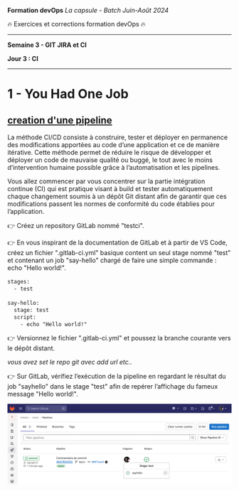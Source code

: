 **Formation devOps**
_La capsule - Batch Juin-Août 2024_

:fire: Exercices et corrections formation devOps :fire:

---

**Semaine 3 - GIT JIRA et CI**

**Jour 3 : CI**

---

# 1 - You Had One Job

## <ins> creation d'une pipeline </ins>

La méthode CI/CD  consiste à construire, tester et déployer en permanence des modifications apportées au code d’une application et ce de manière itérative.
Cette méthode permet de réduire le risque de développer et déployer un code de mauvaise qualité ou buggé, le tout avec le moins d’intervention humaine possible grâce à l’automatisation et les pipelines.

Vous allez commencer par vous concentrer sur la partie intégration continue (CI) qui est pratique visant à build et tester automatiquement chaque changement soumis à un dépôt Git distant afin de garantir que ces modifications passent les normes de conformité du code établies pour l’application.

👉 Créez un repository GitLab nommé "testci".

👉 En vous inspirant de la documentation de GitLab et à partir de VS Code, créez un fichier ".gitlab-ci.yml" basique content un seul stage nommé "test" et contenant un job "say-hello" chargé de faire une simple commande : echo "Hello world!".

```
stages:
  - test

say-hello:
  stage: test
  script:
    - echo "Hello world!"
```

👉 Versionnez le fichier ".gitlab-ci.yml" et poussez la branche courante vers le dépôt distant.

_vous avez set le repo git avec add url etc.._

👉 Sur GitLab, vérifiez l’exécution de la pipeline en regardant le résultat du job "sayhello" dans le stage "test" afin 
de repérer l’affichage du fameux message "Hello world!".

![pipeline gitlab](images/ci_gitlab.png)
